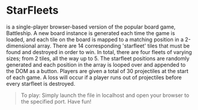 # StarFleets
is a single-player browser-based version of the popular board game, Battleship. A new board instance is generated each time the game is loaded, and each tile on the board is mapped to a matching position in a 2-dimensional array. There are 14 corresponding 'starfleet' tiles that must be found and destroyed in order to win. In total, there are four fleets of varying sizes; from 2 tiles, all the way up to 5. The starfleet positions are randomly generated and each position in the array is looped over and appended to the DOM as a button. Players are given a total of 30 projectiles at the start of each game. A loss will occur if a player runs out of projectiles before every starfleet is destroyed.


>To play:
Simply launch the file in localhost and open your browser to the specified port. Have fun!